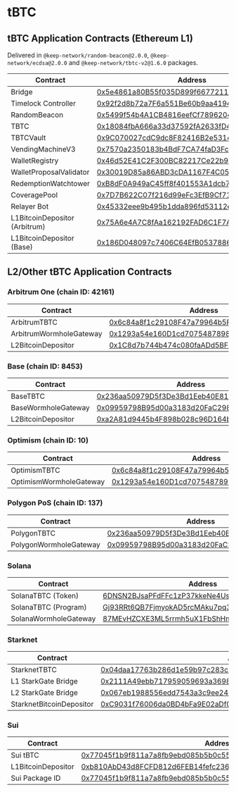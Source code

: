 # tBTC

## tBTC Application Contracts (Ethereum L1)

Delivered in `@keep-network/random-beacon@2.0.0`, `@keep-network/ecdsa@2.0.0` and `@keep-network/tbtc-v2@1.6.0` packages.

| Contract                      | Address                                                                                                                    |
| ----------------------------- | -------------------------------------------------------------------------------------------------------------------------- |
| Bridge                        | [0x5e4861a80B55f035D899f66772117F00FA0E8e7B](https://etherscan.io/address/0x5e4861a80B55f035D899f66772117F00FA0E8e7B)      |
| Timelock Controller           | [0x92f2d8b72a7F6a551Be60b9aa4194248E9B4913D](https://etherscan.io/address/0x92f2d8b72a7F6a551Be60b9aa4194248E9B4913D#code) |
| RandomBeacon                  | [0x5499f54b4A1CB4816eefCf78962040461be3D80b](https://etherscan.io/address/0x5499f54b4A1CB4816eefCf78962040461be3D80b)      |
| TBTC                          | [0x18084fbA666a33d37592fA2633fD49a74DD93a88](https://etherscan.io/address/0x18084fbA666a33d37592fA2633fD49a74DD93a88)      |
| TBTCVault                     | [0x9C070027cdC9dc8F82416B2e5314E11DFb4FE3CD](https://etherscan.io/address/0x9C070027cdC9dc8F82416B2e5314E11DFb4FE3CD)      |
| VendingMachineV3              | [0x7570a2350183b4BdF7CA74faD3Fc19048E6437e6](https://etherscan.io/address/0x7570a2350183b4BdF7CA74faD3Fc19048E6437e6)      |
| WalletRegistry                | [0x46d52E41C2F300BC82217Ce22b920c34995204eb](https://etherscan.io/address/0x46d52E41C2F300BC82217Ce22b920c34995204eb)      |
| WalletProposalValidator       | [0x30019D85a86ABD3cDA1167F4C052690c32FBDEc2](https://etherscan.io/address/0x30019D85a86ABD3cDA1167F4C052690c32FBDEc2)      |
| RedemptionWatchtower          | [0xB8dF0A949aC45ff8f401553A1dcb742Feb38E6D3](https://etherscan.io/address/0xB8dF0A949aC45ff8f401553A1dcb742Feb38E6D3)      |
| CoveragePool                  | [0x7D7B622C07f216d99eFc3EfB9Cf71872F46D811A](https://etherscan.io/address/0x7D7B622C07f216d99eFc3EfB9Cf71872F46D811A)      |
| Relayer Bot                   | [0x45332eee9b495b1dda896fd53112eaacc10b2c19](https://etherscan.io/address/0x45332eee9b495b1dda896fd53112eaacc10b2c19)      |
| L1BitcoinDepositor (Arbitrum) | [0x75A6e4A7C8fAa162192FAD6C1F7A6d48992c619A](https://etherscan.io/address/0x75A6e4A7C8fAa162192FAD6C1F7A6d48992c619A)      |
| L1BitcoinDepositor (Base)     | [0x186D048097c7406C64EfB0537886E3CaE100a1fe](https://etherscan.io/address/0x186D048097c7406C64EfB0537886E3CaE100a1fe)      |

## L2/Other tBTC Application Contracts

### Arbitrum One (chain ID: 42161)

| Contract                | Address                                                                                                              |
| ----------------------- | -------------------------------------------------------------------------------------------------------------------- |
| ArbitrumTBTC            | [0x6c84a8f1c29108F47a79964b5Fe888D4f4D0dE40](https://arbiscan.io/address/0x6c84a8f1c29108F47a79964b5Fe888D4f4D0dE40) |
| ArbitrumWormholeGateway | [0x1293a54e160D1cd7075487898d65266081A15458](https://arbiscan.io/address/0x1293a54e160D1cd7075487898d65266081A15458) |
| L2BitcoinDepositor      | [0x1C8d7b744b474c080faADd5BF9AD965Be4258F9e](https://arbiscan.io/address/0x1C8d7b744b474c080faADd5BF9AD965Be4258F9e) |

### Base (chain ID: 8453)

| Contract            | Address                                                                                                               |
| ------------------- | --------------------------------------------------------------------------------------------------------------------- |
| BaseTBTC            | [0x236aa50979D5f3De3Bd1Eeb40E81137F22ab794b](https://basescan.org/token/0x236aa50979d5f3de3bd1eeb40e81137f22ab794b)   |
| BaseWormholeGateway | [0x09959798B95d00a3183d20FaC298E4594E599eab](https://basescan.org/address/0x09959798b95d00a3183d20fac298e4594e599eab) |
| L2BitcoinDepositor  | [0xa2A81d9445b4F898b028c96D164bcd6c8C8C512E](https://basescan.org/address/0xa2A81d9445b4F898b028c96D164bcd6c8C8C512E) |

### Optimism (chain ID: 10)

| Contract                | Address                                                                                                                          |
| ----------------------- | -------------------------------------------------------------------------------------------------------------------------------- |
| OptimismTBTC            | [0x6c84a8f1c29108F47a79964b5Fe888D4f4D0dE40](https://optimistic.etherscan.io/address/0x6c84a8f1c29108F47a79964b5Fe888D4f4D0dE40) |
| OptimismWormholeGateway | [0x1293a54e160D1cd7075487898d65266081A15458](https://optimistic.etherscan.io/address/0x1293a54e160D1cd7075487898d65266081A15458) |

### Polygon PoS (chain ID: 137)

<table><thead><tr><th width="373">Contract</th><th>Address</th></tr></thead><tbody><tr><td>PolygonTBTC</td><td><a href="https://polygonscan.com/address/0x236aa50979D5f3De3Bd1Eeb40E81137F22ab794b">0x236aa50979D5f3De3Bd1Eeb40E81137F22ab794b</a></td></tr><tr><td>PolygonWormholeGateway</td><td><a href="https://polygonscan.com/address/0x09959798B95d00a3183d20FaC298E4594E599eab">0x09959798B95d00a3183d20FaC298E4594E599eab</a></td></tr></tbody></table>

### Solana

<table><thead><tr><th width="373">Contract</th><th>Address</th></tr></thead><tbody><tr><td>SolanaTBTC (Token)</td><td><a href="https://solscan.io/token/6DNSN2BJsaPFdFFc1zP37kkeNe4Usc1Sqkzr9C9vPWcU">6DNSN2BJsaPFdFFc1zP37kkeNe4Usc1Sqkzr9C9vPWcU</a></td></tr><tr><td>SolanaTBTC (Program)</td><td><a href="https://solscan.io/account/Gj93RRt6QB7FjmyokAD5rcMAku7pq3Fk2Aa8y6nNbwsV">Gj93RRt6QB7FjmyokAD5rcMAku7pq3Fk2Aa8y6nNbwsV</a></td></tr><tr><td>SolanaWormholeGateway</td><td><a href="https://solscan.io/account/87MEvHZCXE3ML5rrmh5uX1FbShHmRXXS32xJDGbQ7h5t">87MEvHZCXE3ML5rrmh5uX1FbShHmRXXS32xJDGbQ7h5t</a></td></tr></tbody></table>

### Starknet

| Contract                 | Address                                                                                                                                                                  |
| ------------------------ | ------------------------------------------------------------------------------------------------------------------------------------------------------------------------ |
| StarknetTBTC             | [0x04daa17763b286d1e59b97c283c0b8c949994c361e426a28f743c67bdfe9a32](https://voyager.online/contract/0x04daa17763b286d1e59b97c283c0b8c949994c361e426a28f743c67bdfe9a32f)  |
| L1 StarkGate Bridge      | [0x2111A49ebb717959059693a3698872a0aE9866b9](https://etherscan.io/address/0x2111A49ebb717959059693a3698872a0aE9866b9#tokentxns)                                          |
| L2 StarkGate Bridge      | [0x067eb1988556edd7543a3c9ee24cc078be35fd49f0b7f264cc0434aeb6dfb09e](https://voyager.online/contract/0x067eb1988556edd7543a3c9ee24cc078be35fd49f0b7f264cc0434aeb6dfb09e) |
| StarknetBitcoinDepositor | [0xC9031f76006da0BD4bFa9E02aDf0d448dB3BC155](https://etherscan.io/address/0xC9031f76006da0BD4bFa9E02aDf0d448dB3BC155#tokentxns)                                          |

### Sui

| Contract           | Address                                                                                                                                                                                   |
| ------------------ | ----------------------------------------------------------------------------------------------------------------------------------------------------------------------------------------- |
| Sui tBTC           | [0x77045f1b9f811a7a8fb9ebd085b5b0c55c5cb0d1520ff55f7037f89b5da9f5f1](https://suiscan.xyz/mainnet/coin/0x77045f1b9f811a7a8fb9ebd085b5b0c55c5cb0d1520ff55f7037f89b5da9f5f1::TBTC::TBTC/txs) |
| L1BitcoinDepositor | [0xb810AbD43d8FCFD812d6FEB14fefc236E92a341A](https://etherscan.io/address/0xb810AbD43d8FCFD812d6FEB14fefc236E92a341A)                                                                     |
| Sui Package ID     | [0x77045f1b9f811a7a8fb9ebd085b5b0c55c5cb0d1520ff55f7037f89b5da9f5f1](https://suiscan.xyz/mainnet/coin/0x77045f1b9f811a7a8fb9ebd085b5b0c55c5cb0d1520ff55f7037f89b5da9f5f1::TBTC::TBTC/txs) |
